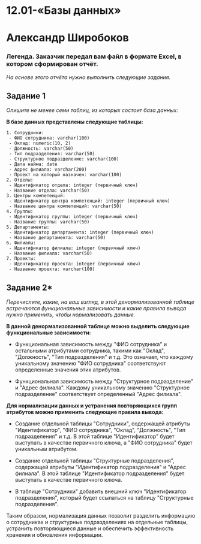# 12.01-«Базы данных»
# Александр Широбоков
### Легенда. Заказчик передал вам файл в формате Excel, в котором сформирован отчёт.
*На основе этого отчёта нужно выполнить следующие задания.*
## Задание 1
*Опишите не менее семи таблиц, из которых состоит база данных:*

**В базе данных представлены следующие таблицы:**
```
1. Сотрудники:
 - ФИО сотрудника: varchar(100)
 - Оклад: numeric(10, 2)
 - Должность: varchar(50)
 - Тип подразделения: varchar(50)
 - Структурное подразделение: varchar(100)
 - Дата найма: date
 - Адрес филиала: varchar(200)
 - Проект на который назначен: varchar(100)
2. Отделы:
 - Идентификатор отдела: integer (первичный ключ)
 - Название отдела: varchar(50)
3. Центры компетенций:
 - Идентификатор центра компетенций: integer (первичный ключ)
 - Название центра компетенций: varchar(50)
4. Группы:
 - Идентификатор группы: integer (первичный ключ)
 - Название группы: varchar(50)
5. Департаменты:
 - Идентификатор департамента: integer (первичный ключ)
 - Название департамента: varchar(50)
6. Филиалы:
 - Идентификатор филиала: integer (первичный ключ)
 - Название филиала: varchar(50)
7. Проекты:
 - Идентификатор проекта: integer (первичный ключ)
 - Название проекта: varchar(100)
```

## Задание 2*
*Перечислите, какие, на ваш взгляд, в этой денормализованной таблице встречаются функциональные зависимости и какие правила вывода нужно применить, чтобы нормализовать данные.*

**В данной денормализованной таблице можно выделить следующие функциональные зависимости:**
 - Функциональная зависимость между "ФИО сотрудника" и остальными атрибутами сотрудника, такими как "Оклад", "Должность", "Тип подразделения" и т.д. Это означает, что каждому уникальному значению "ФИО сотрудника" соответствуют определенные значения этих атрибутов.

 - Функциональная зависимость между "Структурное подразделение" и "Адрес филиала". Каждому уникальному значению "Структурное подразделение" соответствует определенный "Адрес филиала".

**Для нормализации данных и устранения повторяющихся групп атрибутов можно применить следующие правила вывода:**
 - Создание отдельной таблицы "Сотрудники", содержащей атрибуты "Идентификатор", "ФИО сотрудника", "Оклад", "Должность", "Тип подразделения" и т.д. В этой таблице "Идентификатор" будет выступать в качестве первичного ключа, а "ФИО сотрудника" будет уникальным атрибутом.

 - Создание отдельной таблицы "Структурные подразделения", содержащей атрибуты "Идентификатор подразделения" и "Адрес филиала". В этой таблице "Идентификатор подразделения" будет выступать в качестве первичного ключа.

 - В таблице "Сотрудники" добавить внешний ключ "Идентификатор подразделения", который будет ссылаться на таблицу "Структурные подразделения".

Таким образом, нормализация данных позволит разделить информацию о сотрудниках и структурных подразделениях на отдельные таблицы, устранить повторяющиеся данные и обеспечить эффективность хранения и обновления информации.
























